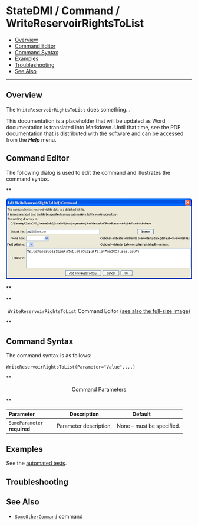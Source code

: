 # StateDMI / Command / WriteReservoirRightsToList #

* [Overview](#overview)
* [Command Editor](#command-editor)
* [Command Syntax](#command-syntax)
* [Examples](#examples)
* [Troubleshooting](#troubleshooting)
* [See Also](#see-also)

-------------------------

## Overview ##

The `WriteReservoirRightsToList` does something...

This documentation is a placeholder that will be updated as Word documentation is translated into Markdown.
Until that time, see the PDF documentation that is distributed with the software and can be accessed
from the ***Help*** menu.

## Command Editor ##

The following dialog is used to edit the command and illustrates the command syntax.

**<p style="text-align: center;">
![WriteReservoirRightsToList](WriteReservoirRightsToList.png)
</p>**

**<p style="text-align: center;">
`WriteReservoirRightsToList` Command Editor (<a href="../WriteReservoirRightsToList.png">see also the full-size image</a>)
</p>**

## Command Syntax ##

The command syntax is as follows:

```text
WriteReservoirRightsToList(Parameter="Value",...)
```
**<p style="text-align: center;">
Command Parameters
</p>**

| **Parameter**&nbsp;&nbsp;&nbsp;&nbsp;&nbsp;&nbsp;&nbsp;&nbsp;&nbsp;&nbsp;&nbsp;&nbsp; | **Description** | **Default**&nbsp;&nbsp;&nbsp;&nbsp;&nbsp;&nbsp;&nbsp;&nbsp;&nbsp;&nbsp; |
| --------------|-----------------|----------------- |
|`SomeParameter`<br>**required**|Parameter description.|None – must be specified.|

## Examples ##

See the [automated tests](https://github.com/OpenCDSS/cdss-app-statedmi-test/tree/master/test/regression/commands/WriteReservoirRightsToList).

## Troubleshooting ##

## See Also ##

* [`SomeOtherCommand`](../SomeOtherCommand/SomeOtherCommand) command
